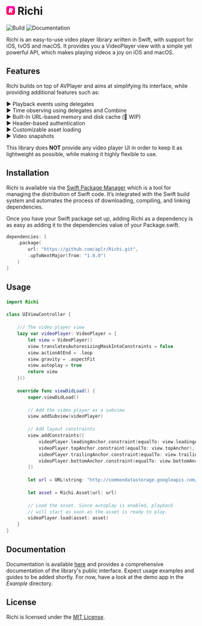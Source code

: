 <h1>
    <img src="https://raw.githubusercontent.com/aplr/Richi/main/Logo.png?token=AAIAWBDVTXVU2WU3NM5UJMDAPPZA4" height="23" />
    Richi
</h1>

![Build](https://github.com/aplr/Richi/workflows/Build/badge.svg?branch=main)
![Documentation](https://github.com/aplr/Richi/workflows/Documentation/badge.svg)

Richi is an easy-to-use video player library written in Swift, with support for iOS, tvOS and macOS.
It provides you a VideoPlayer view with a simple yet powerful API, which makes playing videos a joy on iOS and macOS.

## Features

Richi builds on top of AVPlayer and aims at simplifying its interface, while providing additional features such as:

► Playback events using delegates  
► Time observing using delegates and Combine  
► Built-In URL-based memory and disk cache (🚧 WIP)  
► Header-based authentication  
► Customizable asset loading  
► Video snapshots

This library does **NOT** provide any video player UI in order to keep it as lightweight as possible, while making it highly flexible to use.

## Installation

Richi is available via the [Swift Package Manager](https://swift.org/package-manager/) which is a tool for managing the distribution of Swift code. It’s integrated with the Swift build system and automates the process of downloading, compiling, and linking dependencies.

Once you have your Swift package set up, adding Richi as a dependency is as easy as adding it to the dependencies value of your Package.swift.

```swift
dependencies: [
    .package(
        url: "https://github.com/aplr/Richi.git",
        .upToNextMajor(from: "1.0.0")
    )
]
```

## Usage

```swift
import Richi

class UIViewController {

    /// The video player view
    lazy var videoPlayer: VideoPlayer = {
        let view = VideoPlayer()
        view.translatesAutoresizingMaskIntoConstraints = false
        view.actionAtEnd = .loop
        view.gravity = .aspectFit
        view.autoplay = true
        return view
    }()

    override func viewDidLoad() {
        super.viewDidLoad()

        // Add the video player as a subview
        view.addSubview(videoPlayer)

        // Add layout constraints
        view.addConstraints([
            videoPlayer.leadingAnchor.constraint(equalTo: view.leadingAnchor),
            videoPlayer.topAnchor.constraint(equalTo: view.topAnchor),
            videoPlayer.trailingAnchor.constraint(equalTo: view.trailingAnchor),
            videoPlayer.bottomAnchor.constraint(equalTo: view.bottomAnchor)
        ])

        let url = URL(string: "http://commondatastorage.googleapis.com/gtv-videos-bucket/sample/BigBuckBunny.mp4")!

        let asset = Richi.Asset(url: url)

        // Load the asset. Since autoplay is enabled, playback
        // will start as soon as the asset is ready to play.
        videoPlayer.load(asset: asset)
    }
}
```

## Documentation

Documentation is available [here](https://richi.aplr.io) and provides a comprehensive documentation of the library's public interface. Expect usage examples and guides to be added shortly. For now, have a look at the demo app in the *Example* directory.

## License
Richi is licensed under the [MIT License](https://github.com/aplr/Richi/blob/main/LICENSE).
